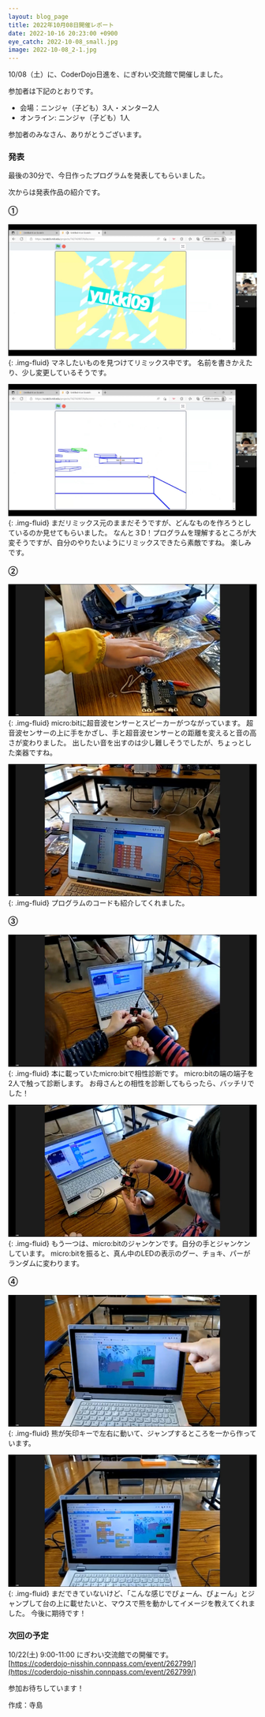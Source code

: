 ```yaml
---
layout: blog_page
title: 2022年10月08日開催レポート
date: 2022-10-16 20:23:00 +0900
eye_catch: 2022-10-08_small.jpg
image: 2022-10-08_2-1.jpg
---
```


10/08（土）に、CoderDojo日進を、にぎわい交流館で開催しました。

参加者は下記のとおりです。
* 会場：ニンジャ（子ども）3人・メンター2人
* オンライン: ニンジャ（子ども）1人

参加者のみなさん、ありがとうございます。

### 発表
最後の30分で、今日作ったプログラムを発表してもらいました。

次からは発表作品の紹介です。

#### &#9312;

![](/assets/img/2022-10-08_1-1.jpg){: .img-fluid}
マネしたいものを見つけてリミックス中です。
名前を書きかえたり、少し変更しているそうです。

![](/assets/img/2022-10-08_1-2.jpg){: .img-fluid}
まだリミックス元のままだそうですが、どんなものを作ろうとしているのか見せてもらいました。
なんと３D！プログラムを理解するところが大変そうですが、自分のやりたいようにリミックスできたら素敵ですね。
楽しみです。

#### &#9313;

![](/assets/img/2022-10-08_2-1.jpg){: .img-fluid}
micro:bitに超音波センサーとスピーカーがつながっています。
超音波センサーの上に手をかざし、手と超音波センサーとの距離を変えると音の高さが変わりました。
出したい音を出すのは少し難しそうでしたが、ちょっとした楽器ですね。

![](/assets/img/2022-10-08_2-2.jpg){: .img-fluid}
プログラムのコードも紹介してくれました。

#### &#9314;

![](/assets/img/2022-10-08_3-1.jpg){: .img-fluid}
本に載っていたmicro:bitで相性診断です。
micro:bitの端の端子を2人で触って診断します。
お母さんとの相性を診断してもらったら、バッチリでした！

![](/assets/img/2022-10-08_3-2.jpg){: .img-fluid}
もう一つは、micro:bitのジャンケンです。自分の手とジャンケンしています。
micro:bitを振ると、真ん中のLEDの表示のグー、チョキ、パーがランダムに変わります。

#### &#9315;

![](/assets/img/2022-10-08_4-1.jpg){: .img-fluid}
熊が矢印キーで左右に動いて、ジャンプするところを一から作っています。

![](/assets/img/2022-10-08_4-2.jpg){: .img-fluid}
まだできていないけど、「こんな感じでぴょーん、ぴょーん」とジャンプして台の上に載せたいと、マウスで熊を動かしてイメージを教えてくれました。
今後に期待です！

### 次回の予定
10/22(土) 9:00-11:00 にぎわい交流館での開催です。<br/>
[https://coderdojo-nisshin.connpass.com/event/262799/](https://coderdojo-nisshin.connpass.com/event/262799/)

参加お待ちしています！

作成：寺島
